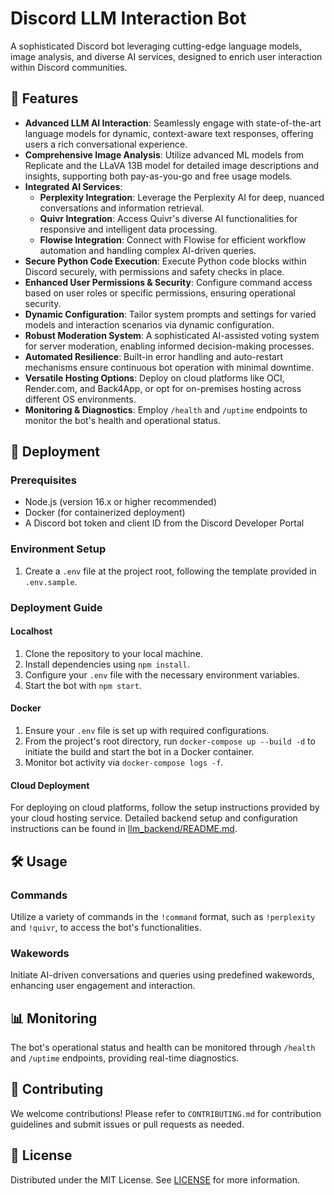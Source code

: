 # Discord LLM Interaction Bot

A sophisticated Discord bot leveraging cutting-edge language models, image analysis, and diverse AI services, designed to enrich user interaction within Discord communities.

## 🌟 Features

- **Advanced LLM AI Interaction**: Seamlessly engage with state-of-the-art language models for dynamic, context-aware text responses, offering users a rich conversational experience.
- **Comprehensive Image Analysis**: Utilize advanced ML models from Replicate and the LLaVA 13B model for detailed image descriptions and insights, supporting both pay-as-you-go and free usage models.
- **Integrated AI Services**:
  - **Perplexity Integration**: Leverage the Perplexity AI for deep, nuanced conversations and information retrieval.
  - **Quivr Integration**: Access Quivr's diverse AI functionalities for responsive and intelligent data processing.
  - **Flowise Integration**: Connect with Flowise for efficient workflow automation and handling complex AI-driven queries.
- **Secure Python Code Execution**: Execute Python code blocks within Discord securely, with permissions and safety checks in place.
- **Enhanced User Permissions & Security**: Configure command access based on user roles or specific permissions, ensuring operational security.
- **Dynamic Configuration**: Tailor system prompts and settings for varied models and interaction scenarios via dynamic configuration.
- **Robust Moderation System**: A sophisticated AI-assisted voting system for server moderation, enabling informed decision-making processes.
- **Automated Resilience**: Built-in error handling and auto-restart mechanisms ensure continuous bot operation with minimal downtime.
- **Versatile Hosting Options**: Deploy on cloud platforms like OCI, Render.com, and Back4App, or opt for on-premises hosting across different OS environments.
- **Monitoring & Diagnostics**: Employ `/health` and `/uptime` endpoints to monitor the bot's health and operational status.

## 🚀 Deployment

### Prerequisites

- Node.js (version 16.x or higher recommended)
- Docker (for containerized deployment)
- A Discord bot token and client ID from the Discord Developer Portal

### Environment Setup

1. Create a `.env` file at the project root, following the template provided in `.env.sample`.

### Deployment Guide

#### Localhost

1. Clone the repository to your local machine.
2. Install dependencies using `npm install`.
3. Configure your `.env` file with the necessary environment variables.
4. Start the bot with `npm start`.

#### Docker

1. Ensure your `.env` file is set up with required configurations.
2. From the project's root directory, run `docker-compose up --build -d` to initiate the build and start the bot in a Docker container.
3. Monitor bot activity via `docker-compose logs -f`.

#### Cloud Deployment

For deploying on cloud platforms, follow the setup instructions provided by your cloud hosting service. Detailed backend setup and configuration instructions can be found in [llm_backend/README.md](./llm_backend/README.md).

## 🛠 Usage

### Commands

Utilize a variety of commands in the `!command` format, such as `!perplexity` and `!quivr`, to access the bot's functionalities.

### Wakewords

Initiate AI-driven conversations and queries using predefined wakewords, enhancing user engagement and interaction.

## 📊 Monitoring

The bot's operational status and health can be monitored through `/health` and `/uptime` endpoints, providing real-time diagnostics.

## 🤝 Contributing

We welcome contributions! Please refer to `CONTRIBUTING.md` for contribution guidelines and submit issues or pull requests as needed.

## 📝 License

Distributed under the MIT License. See [LICENSE](LICENSE) for more information.
